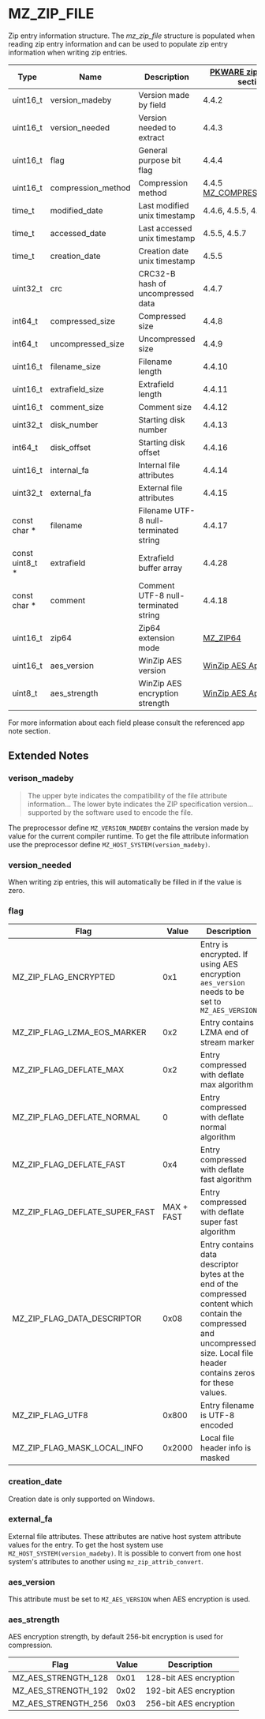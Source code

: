 # MZ_ZIP_FILE

Zip entry information structure. The _mz_zip_file_ structure is populated when reading zip entry information and can be used to populate zip entry information when writing zip entries.

|Type|Name|Description|[PKWARE zip app note](zip/appnote.txt) section|
|-|-|-|-|
|uint16_t|version_madeby|Version made by field|4.4.2|
|uint16_t|version_needed|Version needed to extract|4.4.3|
|uint16_t|flag|General purpose bit flag|4.4.4|
|uint16_t|compression_method|Compression method|4.4.5 [MZ_COMPRESS_METHOD](mz_compress_method.md)|
|time_t|modified_date|Last modified unix timestamp|4.4.6, 4.5.5, 4.5.7|
|time_t|accessed_date|Last accessed unix timestamp|4.5.5, 4.5.7|
|time_t|creation_date|Creation date unix timestamp|4.5.5|
|uint32_t|crc|CRC32-B hash of uncompressed data|4.4.7|
|int64_t|compressed_size|Compressed size|4.4.8|
|int64_t|uncompressed_size|Uncompressed size|4.4.9|
|uint16_t|filename_size|Filename length|4.4.10|
|uint16_t|extrafield_size|Extrafield length|4.4.11|
|uint16_t|comment_size|Comment size|4.4.12|
|uint32_t|disk_number|Starting disk number|4.4.13|
|int64_t|disk_offset|Starting disk offset|4.4.16|
|uint16_t|internal_fa|Internal file attributes|4.4.14|
|uint32_t|external_fa|External file attributes|4.4.15|
|const char *|filename|Filename UTF-8 null-terminated string|4.4.17|
|const uint8_t *|extrafield|Extrafield buffer array|4.4.28|
|const char *|comment|Comment UTF-8 null-terminated string|4.4.18|
|uint16_t|zip64|Zip64 extension mode|[MZ_ZIP64](mz_zip64.md)|
|uint16_t|aes_version|WinZip AES version|[WinZip AES App Note](zip/winzip_aes.md)|
|uint8_t|aes_strength|WinZip AES encryption strength|[WinZip AES App Note](zip/winzip_aes.md)|

For more information about each field please consult the referenced app note section.

## Extended Notes

### verison_madeby

> The upper byte indicates the compatibility of the file attribute information... The lower byte indicates the ZIP specification version... supported by the software used to encode the file.

The preprocessor define `MZ_VERSION_MADEBY` contains the version made by value for the current compiler runtime. To get the file attribute information use the preprocessor define `MZ_HOST_SYSTEM(version_madeby)`.

### version_needed

When writing zip entries, this will automatically be filled in if the value is zero.

### flag

|Flag|Value|Description|
|-|-|-|
| MZ_ZIP_FLAG_ENCRYPTED | 0x1 | Entry is encrypted. If using AES encryption `aes_version` needs to be set to `MZ_AES_VERSION` |
| MZ_ZIP_FLAG_LZMA_EOS_MARKER | 0x2 | Entry contains LZMA end of stream marker |
| MZ_ZIP_FLAG_DEFLATE_MAX | 0x2 | Entry compressed with deflate max algorithm |
| MZ_ZIP_FLAG_DEFLATE_NORMAL | 0 | Entry compressed with deflate normal algorithm |
| MZ_ZIP_FLAG_DEFLATE_FAST | 0x4 | Entry compressed with deflate fast algorithm |
| MZ_ZIP_FLAG_DEFLATE_SUPER_FAST | MAX + FAST | Entry compressed with deflate super fast algorithm |
| MZ_ZIP_FLAG_DATA_DESCRIPTOR | 0x08 | Entry contains data descriptor bytes at the end of the compressed content which contain the compressed and uncompressed size. Local file header contains zeros for these values. |
| MZ_ZIP_FLAG_UTF8 | 0x800 | Entry filename is UTF-8 encoded |
| MZ_ZIP_FLAG_MASK_LOCAL_INFO | 0x2000 | Local file header info is masked |

### creation_date

Creation date is only supported on Windows.

### external_fa

External file attributes. These attributes are native host system attribute values for the entry. To get the host system use `MZ_HOST_SYSTEM(version_madeby)`. It is possible to convert from one host system's attributes to another using `mz_zip_attrib_convert`.

### aes_version

This attribute must be set to `MZ_AES_VERSION` when AES encryption is used.

### aes_strength

AES encryption strength, by default 256-bit encryption is used for compression.

|Flag|Value|Description|
|-|-|-|
| MZ_AES_STRENGTH_128 | 0x01 | 128-bit AES encryption |
| MZ_AES_STRENGTH_192 | 0x02 | 192-bit AES encryption |
| MZ_AES_STRENGTH_256 | 0x03 | 256-bit AES encryption |